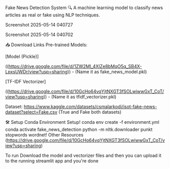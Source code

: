 Fake News Detection System 🔍
A machine learning model to classify news articles as real or fake using NLP techniques.

Screenshot 2025-05-14 040727

Screenshot 2025-05-14 040702

📥 Download Links
Pre-trained Models:

[Model (Pickle)]

((https://drive.google.com/file/d/1ZW2MI_4XIZe8bMqO5q_SB4X-LpxsUWDr/view?usp=sharing)) - (Name it as fake_news_model.pkl)

[TF-IDF Vectorizer]

((https://drive.google.com/file/d/10GcHo64vqYjtNXGT3fSOLwiwwGxT_CoT/view?usp=sharing)) - (Name it as tfidf_vectorizer.pkl)

Dataset: https://www.kaggle.com/datasets/csmalarkodi/isot-fake-news-dataset?select=Fake.csv (True and Fake both datasets)

🛠️ Setup
Conda Environment Setup!
conda env create -f environment.yml
conda activate fake_news_detection
python -m nltk.downloader punkt stopwords wordnet!
Other Resources
(https://drive.google.com/file/d/10GcHo64vqYjtNXGT3fSOLwiwwGxT_CoT/view?usp=sharing)

To run
Download the model and vectorizer files and then you can upload it to the running streamlit app and you're done
